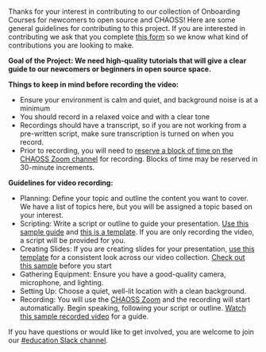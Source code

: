 Thanks for your interest in contributing to our collection of Onboarding Courses for newcomers to open source and CHAOSS! 
Here are some general guidelines for contributing to this project. If you are interested in contributing we ask that you complete [this form](https://docs.google.com/forms/d/e/1FAIpQLScm7C8dkYbo7to1Ex3_V0H9UG4SwY3eBICo5oJ7pjw3ug8_OQ/viewform) so we know what kind of contributions you are looking to make. 

**Goal of the Project: We need high-quality tutorials that will give a clear guide to our newcomers or beginners in open source space.**

**Things to keep in mind before recording the video:**
 - Ensure your environment is calm and quiet, and background noise is at a minimum
 - You should record in a relaxed voice and with a clear tone
 - Recordings should have a transcript, so if you are not working from a pre-written script, make sure transcription is turned on when you record.
 - Prior to recording, you will need to [reserve a block of time on the CHAOSS Zoom channel](https://calendar.google.com/calendar/u/0/appointments/schedules/AcZssZ0cfidJRNCmYcfleLaIHPdeM4udps9EaTjhK02QKOGP8sLxRGo1XTxmr6l2C3ubItiI_U7Zlo-4) for recording. Blocks of time may be reserved in 30-minute increments. 
   
**Guidelines for video recording:**

- Planning: Define your topic and outline the content you want to cover. We have a list of topics here, but you will be assigned a topic based on your interest.
- Scripting: Write a script or outline to guide your presentation. [Use this sample guide](https://docs.google.com/document/d/1xl5Mi0YKTF-hr44Wf7TK3Zv5bKARw_eY6PERx2YVr0M/edit) and [this is a template](https://docs.google.com/document/d/1jIee4PRQsjF4_nDBxNOcbAxeQ1WA0w5HKOlRc3wdR34/edit). If you are only recording the video, a script will be provided for you.
- Creating Slides: If you are creating slides for your presentation, [use this template](https://docs.google.com/presentation/d/1t_oBQhMAtZvvsqTppRj96fbjpokakjiZOdtWIO3NIdY/edit#slide=id.g224756f3bb6_1_0) for a consistent look across our video collection. [Check out this sample](https://docs.google.com/presentation/d/1yRONCzo0hP0xl-K-5ZDmeM_4wX7xHosZcc6dQic1gJ8/preview) before you start
- Gathering Equipment: Ensure you have a good-quality camera, microphone, and lighting.
- Setting Up: Choose a quiet, well-lit location with a clean background.
- Recording: You will use the [CHAOSS Zoom](https://zoom.us/my/chaoss) and the recording will start automatically. Begin speaking, following your script or outline. [Watch this sample recorded video](https://zoom.us/rec/share/JAzEpdmirE0vHWNKnvvffH-SXwP1oB1tfKmFkx4lkxFnvstgFTXCEEsHvPKBr4-V.WZ4NAVJeVxAkdnGF) for a guide.

If you have questions or would like to get involved, you are welcome to join our [#education Slack channel](https://chaoss-workspace.slack.com/archives/C05J8JVLMAB). 
